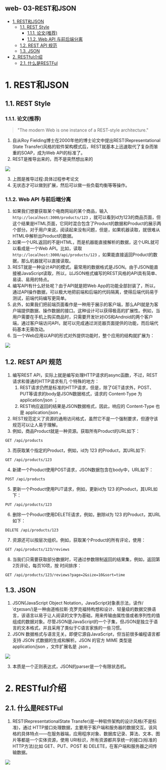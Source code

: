 web- 03-REST和JSON
---

<!-- TOC -->

- [1. REST和JSON](#1-rest和json)
  - [1.1. REST Style](#11-rest-style)
    - [1.1.1. 论⽂(推荐)](#111-论推荐)
    - [1.1.2. Web API 与前后端分离](#112-web-api-与前后端分离)
  - [1.2. REST API 规范](#12-rest-api-规范)
  - [1.3. JSON](#13-json)
- [2. RESTful介绍](#2-restful介绍)
  - [2.1. 什么是RESTFul](#21-什么是restful)

<!-- /TOC -->

# 1. REST和JSON

## 1.1. REST Style

### 1.1.1. 论⽂(推荐)
>"The modern Web is one instance of a REST-style architecture."
1. ⾃从Roy Fielding博⼠在2000年他的博⼠论⽂中提出REST(Representational State Transfer)⻛格的软件架构模式后，REST就基本上迅速取代了复杂⽽笨重的SOAP，成为Web API的标准了。
2. REST是推导出来的，而不是突然想出来的

![](https://spricoder.oss-cn-shanghai.aliyuncs.com/2020-Software-Engineering-and-Computing-II/img/web/14.png)

3. 上图是推导过程:具体过程参考论文
4. 无状态才可以做到扩展，然后可以做一些负载均衡等等操作。

### 1.1.2. Web API 与前后端分离
1. 如果我们想要获取某个电商⽹站的某个商品，输⼊ `http://localhost:3000/products/123` ，就可以看到id为123的商品⻚⾯，但这个结果是HTML页面，它同时混合包含了Product的数据和Product的展示两个部分。对于⽤户来说，阅读起来没有问题，但是，如果机器读取，就很难从HTML中解析出Product的数据。
2. 如果⼀个URL返回的不是HTML，⽽是机器能直接解析的数据，这个URL就可以看成是⼀个Web API。⽐如，读取 `http://localhost:3000/api/products/123` ，如果能直接返回Product的数据，那么机器就可以直接读取。
3. REST就是⼀种设计API的模式。最常⽤的数据格式是JSON。由于JSON能直接被JavaScript读取，所以，以JSON格式编写的REST⻛格的API具有简单、易读、易⽤的特点。
4. 编写API有什么好处呢？由于API就是把Web App的功能全部封装了，所以，通过API操作数据，可以极⼤地把前端和后端的代码隔离，使得后端代码易于测试，前端代码编写更简单。
5. 此外，如果我们把前端⻚⾯看作是⼀种⽤于展示的客户端，那么API就是为客户端提供数据、操作数据的接⼝。这种设计可以获得极⾼的扩展性。例如，当⽤户需要在⼿机上购买商品时，只需要开发针对iOS和Android的两个客户端，通过客户端访问API，就可以完成通过浏览器⻚⾯提供的功能，⽽后端代码基本⽆需改动。
6. 当⼀个Web应⽤以API的形式对外提供功能时，整个应⽤的结构就扩展为：

![](https://spricoder.oss-cn-shanghai.aliyuncs.com/2020-Software-Engineering-and-Computing-II/img/web/15.png)

## 1.2. REST API 规范
1. 编写REST API，实际上就是编写处理HTTP请求的async函数，不过，REST请求和普通的HTTP请求有⼏
个特殊的地⽅：
   1. REST请求仍然是标准的HTTP请求，但是，除了GET请求外，POST、PUT等请求的body是JSON数据格式，请求的 Content-Type 为 application/json ；
   2. REST响应返回的结果是JSON数据格式，因此，响应的 Content-Type 也是 application/json 。
1. REST规范定义了资源的通⽤访问格式，虽然它不是⼀个强制要求，但遵守该规范可以让⼈易于理解。
2. 例如，商品Product就是⼀种资源。获取所有Product的URL如下：
```
GET /api/products
```
3. ⽽获取某个指定的Product，例如，id为 123 的Product，其URL如下:
```
GET /api/products/123
```
4. 新建⼀个Product使⽤POST请求，JSON数据包含在body中，URL如下：
```
POST /api/products
```
5. 更新⼀个Product使⽤PUT请求，例如，更新id为 123 的Product，其URL如下：
```
PUT /api/products/123
```
6. 删除⼀个Product使⽤DELETE请求，例如，删除id为 123 的Product，其URL如下：
```
DELETE /api/products/123
```
7. 资源还可以按层次组织。例如，获取某个Product的所有评论，使⽤：
```
GET /api/products/123/reviews
```
8. 当我们只需要获取部分数据时，可通过参数限制返回的结果集，例如，返回第2⻚评论，每⻚10项，按
时间排序：
```
GET /api/products/123/reviews?page=2&size=10&sort=time
```

## 1.3. JSON
1. JSON(JavaScript Object Notation，JavaScript对象表示法，读作/ˈdʒeɪsən/)是⼀种由道格拉斯·克罗克福特构想和设计、轻量级的数据交换语⾔，该语⾔以易于让⼈阅读的⽂字为基础，⽤来传输由属性值或者序列性的值组成的数据对象。尽管JSON是JavaScript的⼀个⼦集，但JSON是独⽴于语⾔的⽂本格式，并且采⽤了类似于C语⾔家族的⼀些习惯。
2. JSON 数据格式与语⾔⽆关。即便它源⾃JavaScript，但当前很多编程语⾔都⽀持 JSON 式数据的⽣成和解析。JSON 的官⽅ MIME 类型是 application/json ，⽂件扩展名是 .json 。

![](https://spricoder.oss-cn-shanghai.aliyuncs.com/2020-Software-Engineering-and-Computing-II/img/web/16.png)

3. 本质是⼀个正则表达式，JSON的parser是⼀个有限状态机。

# 2. RESTful介绍

## 2.1. 什么是RESTFul
1.  REST(RepresentationalState Transfer)是一种软件架构的设计风格(不是标准)，通过 HTTP接口处理数据，主要用于客户端和服务器的数据交互。该风格的具体特点——在服务器端，应用程序对象、数据库记录、算法、文本、图片等都是一个实体资源，使用 URI标识，所有资源都共享统一的接口(标准的HTTP方法)比如 GET、PUT、POST 和 DELETE，在客户端和服务器之间传输数据。

![](https://spricoder.oss-cn-shanghai.aliyuncs.com/2020-Software-Engineering-and-Computing-II/img/web/30.png)